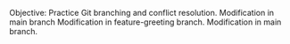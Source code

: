Objective: Practice Git branching and conflict resolution.
Modification in main branch
Modification in feature-greeting branch.
Modification in main branch.

